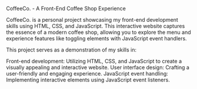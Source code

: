 CoffeeCo. - A Front-End Coffee Shop Experience

CoffeeCo. is a personal project showcasing my front-end development skills using HTML, CSS, and JavaScript. This interactive website captures the essence of a modern coffee shop, 
allowing you to explore the menu and experience features like toggling elements with JavaScript event handlers.

This project serves as a demonstration of my skills in:

Front-end development: Utilizing HTML, CSS, and JavaScript to create a visually appealing and interactive website.
User interface design: Crafting a user-friendly and engaging experience.
JavaScript event handling: Implementing interactive elements using JavaScript event listeners.
